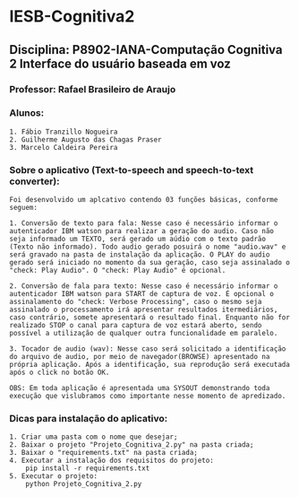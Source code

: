 # IESB-Cognitiva2
## Disciplina: P8902-IANA-Computação Cognitiva 2 Interface do usuário baseada em voz
### Professor: Rafael Brasileiro de Araujo
### Alunos:
    1. Fábio Tranzillo Nogueira
    2. Guilherme Augusto das Chagas Praser
    3. Marcelo Caldeira Pereira
    
### Sobre o aplicativo (Text-to-speech and speech-to-text converter):
    Foi desenvolvido um aplcativo contendo 03 funções básicas, conforme seguem:
    
    1. Conversão de texto para fala: Nesse caso é necessário informar o autenticador IBM watson para realizar a geração do audio. Caso não seja informado um TEXTO, será gerado um aúdio com o texto padrão (Texto não informado). Todo audio gerado posuirá o nome "audio.wav" e será gravado na pasta de instalação da aplicação. O PLAY do audio gerado será iniciado no momento da sua geração, caso seja assinalado o "check: Play Audio". O "check: Play Audio" é opcional.
    
    2. Conversão de fala para texto: Nesse caso é necessário informar o autenticador IBM watson para START de captura de voz. É opcional o assinalamento do "check: Verbose Processing", caso o mesmo seja assinalado o processamento irá apresentar resultados itermediários, caso contrário, somete apresentará o resultado final. Enquanto não for realizado STOP o canal para captura de voz estará aberto, sendo possível a utilização de qualquer outra funcionalidade em paralelo.
    
    3. Tocador de audio (wav): Nesse caso será solicitado a identificação do arquivo de audio, por meio de navegador(BROWSE) apresentado na própria aplicação. Após a identificação, sua reprodução será executada após o click no botão OK.
    
    OBS: Em toda aplicação é apresentada uma SYSOUT demonstrando toda execução que vislubramos como importante nesse momento de apredizado. 

### Dicas para instalação do aplicativo:
    1. Criar uma pasta com o nome que desejar;
    2. Baixar o projeto "Projeto_Cognitiva_2.py" na pasta criada;
    3. Baixar o "requirements.txt" na pasta criada;
    4. Executar a instalação dos requisitos do projeto:
        pip install -r requirements.txt
    5. Executar o projeto:
        python Projeto_Cognitiva_2.py
